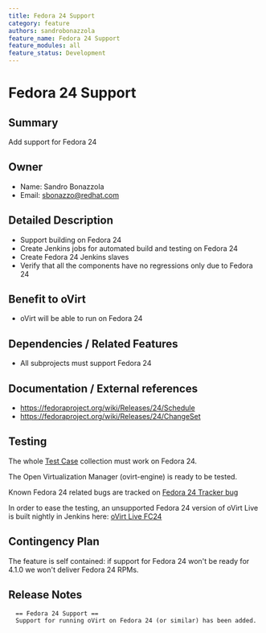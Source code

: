 ```yaml
---
title: Fedora 24 Support
category: feature
authors: sandrobonazzola
feature_name: Fedora 24 Support
feature_modules: all
feature_status: Development
---
```


# Fedora 24 Support

## Summary

Add support for Fedora 24

## Owner

*   Name: Sandro Bonazzola
*   Email: <sbonazzo@redhat.com>

## Detailed Description

*   Support building on Fedora 24
*   Create Jenkins jobs for automated build and testing on Fedora 24
*   Create Fedora 24 Jenkins slaves
*   Verify that all the components have no regressions only due to Fedora 24

## Benefit to oVirt

*   oVirt will be able to run on Fedora 24

## Dependencies / Related Features

*   All subprojects must support Fedora 24

## Documentation / External references

*   <https://fedoraproject.org/wiki/Releases/24/Schedule>
*   <https://fedoraproject.org/wiki/Releases/24/ChangeSet>

## Testing

The whole [Test Case](/develop/infra/testing/test-cases/) collection must work on Fedora 24.

The Open Virtualization Manager (ovirt-engine) is ready to be tested.

Known Fedora 24 related bugs are tracked on [Fedora 24 Tracker bug](https://bugzilla.redhat.com/show_bug.cgi?id=1355626)

In order to ease the testing, an unsupported Fedora 24 version of oVirt Live is built nightly in
Jenkins here: [oVirt Live FC24](http://jenkins.ovirt.org/job/ovirt-live_master_create-iso-fc24-x86_64/)

## Contingency Plan

The feature is self contained: if support for Fedora 24 won't be ready for 4.1.0 we won't deliver Fedora 24 RPMs.

## Release Notes

      == Fedora 24 Support ==
      Support for running oVirt on Fedora 24 (or similar) has been added.
